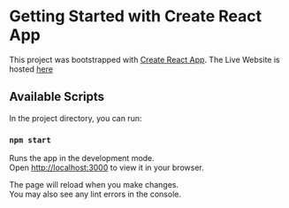 # Getting Started with Create React App

This project was bootstrapped with [Create React App](https://github.com/facebook/create-react-app).
The Live Website is hosted [here](https://newmusicall.netlify.app/)

## Available Scripts

In the project directory, you can run:

### `npm start`

Runs the app in the development mode.\
Open [http://localhost:3000](http://localhost:3000) to view it in your browser.

The page will reload when you make changes.\
You may also see any lint errors in the console.


